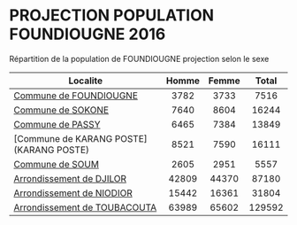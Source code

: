 # PROJECTION POPULATION FOUNDIOUGNE 2016
	
Répartition de la population de FOUNDIOUGNE projection selon le sexe
	
| Localite  | Homme | Femme | Total |
| --------- |:-----:|:-----:|:-----:|
| [Commune de FOUNDIOUGNE](FOUNDIOUGNE) | 3782 | 3733 | 7516 |
| [Commune de SOKONE](SOKONE) | 7640 | 8604 | 16244 |
| [Commune de PASSY](PASSY) | 6465 | 7384 | 13849 |
| [Commune de KARANG POSTE](KARANG POSTE) | 8521 | 7590 | 16111 |
| [Commune de SOUM](SOUM) | 2605 | 2951 | 5557 |
| [Arrondissement de DJILOR](DJILOR) | 42809 | 44370 | 87180 |
| [Arrondissement de NIODIOR](NIODIOR) | 15442 | 16361 | 31804 |
| [Arrondissement de TOUBACOUTA](TOUBACOUTA) | 63989 | 65602 | 129592 |
